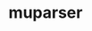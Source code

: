 ---
title: "muparser"
layout: cache
categories: [package, develop]
meta: {"compilers": ["apple-clang@16.0.0", "gcc@11.4.0", "gcc@13.2.0"], "num_specs": 28, "num_specs_by_stack": {"e4s": 12, "ml-darwin-aarch64-mps": 4, "ml-linux-aarch64-cpu": 6, "ml-linux-aarch64-cuda": 6, "ml-linux-x86_64-cpu": 6, "ml-linux-x86_64-cuda": 6, "root": 28}, "oss": ["sequoia", "ubuntu22.04", "ubuntu24.04"], "platforms": ["darwin", "linux"], "stacks": ["e4s", "ml-darwin-aarch64-mps", "ml-linux-aarch64-cpu", "ml-linux-aarch64-cuda", "ml-linux-x86_64-cpu", "ml-linux-x86_64-cuda", "root"], "targets": ["aarch64", "x86_64_v3"], "versions": ["2.3.4"]}
spec_details: [{"compiler": "apple-clang@16.0.0", "hash": "3prcwul24jwi7nt5jas6v3gpkq5b56hh", "os": "sequoia", "platform": "darwin", "size": "-", "stacks": ["ml-darwin-aarch64-mps", "root"], "target": "aarch64", "variants": ["build_system=cmake", "build_type=Release", "generator=make", "~ipo", "~openmp", "+samples", "+shared", "~wide_char"], "versions": ["2.3.4"]}, {"compiler": "gcc@13.2.0", "hash": "3wsgqa3muitvvmhnjcimevgzuzihpog6", "os": "ubuntu24.04", "platform": "linux", "size": "-", "stacks": ["ml-linux-x86_64-cpu", "ml-linux-x86_64-cuda", "root"], "target": "x86_64_v3", "variants": ["build_system=cmake", "build_type=Release", "generator=make", "~ipo", "~openmp", "+samples", "+shared", "~wide_char"], "versions": ["2.3.4"]}, {"compiler": "gcc@11.4.0", "hash": "4knxkrwzaqfjiae3e2myn6wqlalmlzzm", "os": "ubuntu22.04", "platform": "linux", "size": "-", "stacks": ["e4s", "root"], "target": "x86_64_v3", "variants": ["build_system=cmake", "build_type=Release", "generator=make", "~ipo", "~openmp", "+samples", "+shared", "~wide_char"], "versions": ["2.3.4"]}, {"compiler": "apple-clang@16.0.0", "hash": "5d25kmtyvbygc2tyclnwhwmzlthk66wv", "os": "sequoia", "platform": "darwin", "size": "-", "stacks": ["ml-darwin-aarch64-mps", "root"], "target": "aarch64", "variants": ["build_system=cmake", "build_type=Release", "generator=make", "~ipo", "~openmp", "+samples", "+shared", "~wide_char"], "versions": ["2.3.4"]}, {"compiler": "gcc@11.4.0", "hash": "5mk6fw6ptm2xlyn6mjzruib4nsmov7vf", "os": "ubuntu22.04", "platform": "linux", "size": "-", "stacks": ["e4s", "root"], "target": "x86_64_v3", "variants": ["build_system=cmake", "build_type=Release", "generator=make", "~ipo", "~openmp", "+samples", "+shared", "~wide_char"], "versions": ["2.3.4"]}, {"compiler": "gcc@11.4.0", "hash": "ahjdklwjeyhylknp2uqkzk5gpeilpmdv", "os": "ubuntu22.04", "platform": "linux", "size": "-", "stacks": ["e4s", "root"], "target": "x86_64_v3", "variants": ["build_system=cmake", "build_type=Release", "generator=make", "~ipo", "~openmp", "+samples", "+shared", "~wide_char"], "versions": ["2.3.4"]}, {"compiler": "gcc@13.2.0", "hash": "bk4fdrkh6dyrunaf5munxt6eqgyh7eez", "os": "ubuntu24.04", "platform": "linux", "size": "-", "stacks": ["ml-linux-aarch64-cpu", "ml-linux-aarch64-cuda", "root"], "target": "aarch64", "variants": ["build_system=cmake", "build_type=Release", "generator=make", "~ipo", "~openmp", "+samples", "+shared", "~wide_char"], "versions": ["2.3.4"]}, {"compiler": "gcc@11.4.0", "hash": "c54dx44ec6kpeiwced2tocdg32ft3jdz", "os": "ubuntu22.04", "platform": "linux", "size": "-", "stacks": ["e4s", "root"], "target": "x86_64_v3", "variants": ["build_system=cmake", "build_type=Release", "generator=make", "~ipo", "~openmp", "+samples", "+shared", "~wide_char"], "versions": ["2.3.4"]}, {"compiler": "apple-clang@16.0.0", "hash": "cc4c7565y4t64cbcuwcpulc45zluqbzk", "os": "sequoia", "platform": "darwin", "size": "-", "stacks": ["ml-darwin-aarch64-mps", "root"], "target": "aarch64", "variants": ["build_system=cmake", "build_type=Release", "generator=make", "~ipo", "~openmp", "+samples", "+shared", "~wide_char"], "versions": ["2.3.4"]}, {"compiler": "apple-clang@16.0.0", "hash": "chyjd2pswjfse7tnljua3qfzp6s7hhn3", "os": "sequoia", "platform": "darwin", "size": "-", "stacks": ["ml-darwin-aarch64-mps", "root"], "target": "aarch64", "variants": ["build_system=cmake", "build_type=Release", "generator=make", "~ipo", "~openmp", "+samples", "+shared", "~wide_char"], "versions": ["2.3.4"]}, {"compiler": "gcc@13.2.0", "hash": "dfnotecwrqnt4m5azlu2ciudadvg6s4m", "os": "ubuntu24.04", "platform": "linux", "size": "-", "stacks": ["ml-linux-aarch64-cpu", "ml-linux-aarch64-cuda", "root"], "target": "aarch64", "variants": ["build_system=cmake", "build_type=Release", "generator=make", "~ipo", "~openmp", "+samples", "+shared", "~wide_char"], "versions": ["2.3.4"]}, {"compiler": "gcc@11.4.0", "hash": "g5nemxnfesoylv2r67fzr3y7x2hfsep7", "os": "ubuntu22.04", "platform": "linux", "size": "-", "stacks": ["e4s", "root"], "target": "x86_64_v3", "variants": ["build_system=cmake", "build_type=Release", "generator=make", "~ipo", "+openmp", "+samples", "+shared", "~wide_char"], "versions": ["2.3.4"]}, {"compiler": "gcc@13.2.0", "hash": "hw7gmxuwk63y5c6yjmgokrvfhwpvvx3r", "os": "ubuntu24.04", "platform": "linux", "size": "-", "stacks": ["ml-linux-x86_64-cpu", "ml-linux-x86_64-cuda", "root"], "target": "x86_64_v3", "variants": ["build_system=cmake", "build_type=Release", "generator=make", "~ipo", "~openmp", "+samples", "+shared", "~wide_char"], "versions": ["2.3.4"]}, {"compiler": "gcc@13.2.0", "hash": "ijfgf2ibfge5zs4rg62n4vwxms3ddg33", "os": "ubuntu24.04", "platform": "linux", "size": "-", "stacks": ["ml-linux-x86_64-cpu", "ml-linux-x86_64-cuda", "root"], "target": "x86_64_v3", "variants": ["build_system=cmake", "build_type=Release", "generator=make", "~ipo", "~openmp", "+samples", "+shared", "~wide_char"], "versions": ["2.3.4"]}, {"compiler": "gcc@11.4.0", "hash": "ilgkeav2obnuguncgxd47hsubeesyhld", "os": "ubuntu22.04", "platform": "linux", "size": "-", "stacks": ["e4s", "root"], "target": "x86_64_v3", "variants": ["build_system=cmake", "build_type=Release", "generator=make", "~ipo", "+openmp", "+samples", "+shared", "~wide_char"], "versions": ["2.3.4"]}, {"compiler": "gcc@13.2.0", "hash": "jcasr3znhfhpuyxoc5fo7pio2koewrob", "os": "ubuntu24.04", "platform": "linux", "size": "-", "stacks": ["ml-linux-aarch64-cpu", "ml-linux-aarch64-cuda", "root"], "target": "aarch64", "variants": ["build_system=cmake", "build_type=Release", "generator=make", "~ipo", "~openmp", "+samples", "+shared", "~wide_char"], "versions": ["2.3.4"]}, {"compiler": "gcc@11.4.0", "hash": "k2w3ifoiaeqbusilzl6b3gv62y6cxpr3", "os": "ubuntu22.04", "platform": "linux", "size": "-", "stacks": ["e4s", "root"], "target": "x86_64_v3", "variants": ["build_system=cmake", "build_type=Release", "generator=make", "~ipo", "+openmp", "+samples", "+shared", "~wide_char"], "versions": ["2.3.4"]}, {"compiler": "gcc@13.2.0", "hash": "ke474osl3uw5jiizo2zvk2h6fnwfj6gg", "os": "ubuntu24.04", "platform": "linux", "size": "-", "stacks": ["ml-linux-x86_64-cpu", "ml-linux-x86_64-cuda", "root"], "target": "x86_64_v3", "variants": ["build_system=cmake", "build_type=Release", "generator=make", "~ipo", "~openmp", "+samples", "+shared", "~wide_char"], "versions": ["2.3.4"]}, {"compiler": "gcc@13.2.0", "hash": "mujbsr55cnw6myztjhb4eirjftf2ywko", "os": "ubuntu24.04", "platform": "linux", "size": "-", "stacks": ["ml-linux-x86_64-cpu", "ml-linux-x86_64-cuda", "root"], "target": "x86_64_v3", "variants": ["build_system=cmake", "build_type=Release", "generator=make", "~ipo", "~openmp", "+samples", "+shared", "~wide_char"], "versions": ["2.3.4"]}, {"compiler": "gcc@11.4.0", "hash": "n4axaks2qz4elul67wfilixy76m5dbrk", "os": "ubuntu22.04", "platform": "linux", "size": "-", "stacks": ["e4s", "root"], "target": "x86_64_v3", "variants": ["build_system=cmake", "build_type=Release", "generator=make", "~ipo", "+openmp", "+samples", "+shared", "~wide_char"], "versions": ["2.3.4"]}, {"compiler": "gcc@11.4.0", "hash": "nql5awekju62wbzwk72oqhya3tykvwwp", "os": "ubuntu22.04", "platform": "linux", "size": "-", "stacks": ["e4s", "root"], "target": "x86_64_v3", "variants": ["build_system=cmake", "build_type=Release", "generator=make", "~ipo", "~openmp", "+samples", "+shared", "~wide_char"], "versions": ["2.3.4"]}, {"compiler": "gcc@11.4.0", "hash": "pkmzqdulzshmvsvxjckxkmvg5xcaqqo4", "os": "ubuntu22.04", "platform": "linux", "size": "-", "stacks": ["e4s", "root"], "target": "x86_64_v3", "variants": ["build_system=cmake", "build_type=Release", "generator=make", "~ipo", "+openmp", "+samples", "+shared", "~wide_char"], "versions": ["2.3.4"]}, {"compiler": "gcc@11.4.0", "hash": "sl4cnqb2ia2qdtubxg2kumrk66y4szud", "os": "ubuntu22.04", "platform": "linux", "size": "-", "stacks": ["e4s", "root"], "target": "x86_64_v3", "variants": ["build_system=cmake", "build_type=Release", "generator=make", "~ipo", "~openmp", "+samples", "+shared", "~wide_char"], "versions": ["2.3.4"]}, {"compiler": "gcc@13.2.0", "hash": "sxfmrtpab2pwtcgielcee7sqkzwqmmjq", "os": "ubuntu24.04", "platform": "linux", "size": "-", "stacks": ["ml-linux-x86_64-cpu", "ml-linux-x86_64-cuda", "root"], "target": "x86_64_v3", "variants": ["build_system=cmake", "build_type=Release", "generator=make", "~ipo", "~openmp", "+samples", "+shared", "~wide_char"], "versions": ["2.3.4"]}, {"compiler": "gcc@13.2.0", "hash": "tdhrzyydefm3yvsnd2xqqmvcm7n4ilmb", "os": "ubuntu24.04", "platform": "linux", "size": "-", "stacks": ["ml-linux-aarch64-cpu", "ml-linux-aarch64-cuda", "root"], "target": "aarch64", "variants": ["build_system=cmake", "build_type=Release", "generator=make", "~ipo", "~openmp", "+samples", "+shared", "~wide_char"], "versions": ["2.3.4"]}, {"compiler": "gcc@11.4.0", "hash": "udotdiy2suxn7ho5jcj6gn33cttmtzdj", "os": "ubuntu22.04", "platform": "linux", "size": "-", "stacks": ["e4s", "root"], "target": "x86_64_v3", "variants": ["build_system=cmake", "build_type=Release", "generator=make", "~ipo", "+openmp", "+samples", "+shared", "~wide_char"], "versions": ["2.3.4"]}, {"compiler": "gcc@13.2.0", "hash": "zgwy2q3sgml233ox2tznvfwyqpab67zi", "os": "ubuntu24.04", "platform": "linux", "size": "-", "stacks": ["ml-linux-aarch64-cpu", "ml-linux-aarch64-cuda", "root"], "target": "aarch64", "variants": ["build_system=cmake", "build_type=Release", "generator=make", "~ipo", "~openmp", "+samples", "+shared", "~wide_char"], "versions": ["2.3.4"]}, {"compiler": "gcc@13.2.0", "hash": "zp7p74lsvlu66f5dbo3fahbql63uebxk", "os": "ubuntu24.04", "platform": "linux", "size": "-", "stacks": ["ml-linux-aarch64-cpu", "ml-linux-aarch64-cuda", "root"], "target": "aarch64", "variants": ["build_system=cmake", "build_type=Release", "generator=make", "~ipo", "~openmp", "+samples", "+shared", "~wide_char"], "versions": ["2.3.4"]}]
---